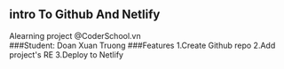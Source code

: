 ## intro To Github And Netlify
<div> Alearning project @CoderSchool.vn </div>
###Student: Doan Xuan Truong
###Features
        1.Create Github repo
        2.Add project's RE
        3.Deploy to Netlify
   
